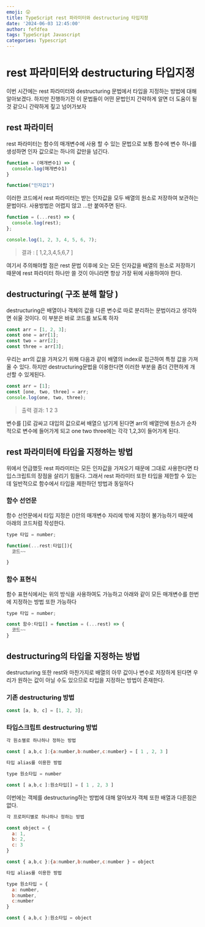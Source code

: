 ```yaml
---
emoji: 😲
title: TypeScript rest 파라미터와 destructuring 타입지정
date: '2024-06-03 12:45:00'
author: fefdfea
tags: TypeScript Javascript
categories: Typescript
---
```


# rest 파라미터와 destructuring 타입지정

이번 시간에는 rest 파라미터와 destructuring 문법에서 타입을 지정하는 방법에 대해 알아보겠다. 하지만 진행하기전 이 문법들이 어떤 문법인지 간략하게 알면 더 도움이 될 것 같으니 간략하게 짚고 넘어가보자

## rest 파라미터

rest 파라미터는 함수의 매개변수에 사용 할 수 있는 문법으로 보통 함수에 변수 하나를 생성하면 인자 값으로는 하나의 값만을 넘긴다.

```javascript
function = (매개변수1) => {
  console.log(매개변수1)
}

function("인자값1")
```

이러한 코드에서 rest 파라미터는 받는 인자값을 모두 배열의 원소로 저장하여 보관하는 문법이다. 사용방법은 어렵지 않고 ...만 붙여주면 된다.

```javascript
function = (...rest) => {
  console.log(rest);
};

console.log(1, 2, 3, 4, 5, 6, 7);
```

> 결과 : [ 1,2,3,4,5,6,7 ]

여기서 주의해야할 점은 rest 문법 이후에 오는 모든 인자값을 배열의 원소로 저장하기 때문에 rest 파라미터 하나만 쓸 것이 아니라면 항상 가장 뒤에 사용하여야 한다.

## destructuring( 구조 분해 할당 )

destructuring은 배열이나 객체의 값을 다른 변수로 따로 분리하는 문법이라고 생각하면 쉬울 것이다. 이 부분은 바로 코드를 보도록 하자

```javascript
const arr = [1, 2, 3];
const one = arr[1];
const two = arr[2];
const three = arr[3];
```

우리는 arr의 값을 가져오기 위해 다음과 같이 배열의 index로 접근하여 특정 값을 가져올 수 있다. 하지만 destructuring문법을 이용한다면 이러한 부분을 좀더 간편하게 개선할 수 있게된다.

```javascript
const arr = [1];
const [one, two, three] = arr;
console.log(one, two, three);
```

> 출력 결과: 1 2 3

변수를 []로 감싸고 대입의 값으로써 배열으 넘기게 된다면 arr의 배열안에 원소가 순차적으로 변수에 들어가게 되고 one two three에는 각각 1,2,3이 들어가게 된다.

## rest 파라미터에 타입을 지정하는 방법

위에서 언급했듯 rest 파라미터는 모든 인자값을 가져오기 때문에 그대로 사용한다면 타입스크립트의 장점을 살리기 힘들다. 그래서 rest 파라미터 또한 타입을 제한할 수 있는데 일반적으로 함수에서 타입을 제한하던 방법과 동일하다

### 함수 선언문

함수 선언문에서 타입 지정은 ()안의 매개변수 자리에 밖에 지정이 불가능하기 때문에 아래의 코드처럼 작성한다.

```javascript
type 타입 = number;

function(...rest:타입[]){
  코드~~

}
```

### 함수 표현식

함수 표현식에서는 위의 방식을 사용하여도 가능하고 아래와 같이 모든 매개변수를 한번에 지정하는 방법 또한 가능하다

```javascript
type 타입 = number;

const 함수:타입[] = function = (...rest) => {
  코드~~
}
```

## destructuring의 타입을 지정하는 방법

destructuring 또한 rest와 마찬가지로 배열의 아무 값이나 변수로 저장하게 된다면 우리가 원하는 값이 아닐 수도 있으므로 타입을 지정하는 방법이 존재한다.

### 기존 destructuring 방법

```javascript
const [a, b, c] = [1, 2, 3];
```

### 타입스크립트 destructuring 방법

```javascript
각 원소별로 하나하나 정하는 방법

const [ a,b,c ]:{a:number,b:number,c:number} = [ 1 , 2, 3 ]

타입 alias를 이용한 방법

type 원소타입 = number

const [ a,b,c ]:원소타입[] = [ 1 , 2, 3 ]
```

이번에는 객체를 destructuring하는 방법에 대해 알아보자 객체 또한 배열과 다른점은 없다.

```javascript
각 프로퍼티별로 하나하나 정하는 방법

const object = {
  a: 1,
  b: 2,
  c: 3
}

const { a,b,c }:{a:number,b:number,c:number } = object
```

```javascript
타입 alias를 이용한 방법

type 원소타입 = {
  a: number,
  b:number,
  c:number
}

const { a,b,c }:원소타입 = object
```
